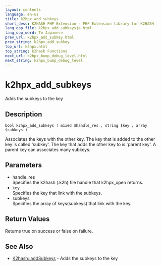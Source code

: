 ```yaml
---
layout: contents
language: en-us
title: k2hpx_add_subkeys
short_desc: K2HASH PHP Extension - PHP Extension library for K2HASH
lang_opp_file: k2hpx_add_subkeysja.html
lang_opp_word: To Japanese
prev_url: k2hpx_add_subkey.html
prev_string: k2hpx_add_subkey
top_url: k2hpx.html
top_string: k2hash Functions
next_url: k2hpx_bump_debug_level.html
next_string: k2hpx_bump_debug_level
---
```


# k2hpx_add_subkeys
Adds the subkeys to the key

## Description
```
bool k2hpx_add_subkeys ( mixed $handle_res , string $key , array $subkeys )
```
Associates the keys with the other key. The key that is added to the other key is called 'subkey'. The key that adds the other key to is 'parent key'. A parent key can associates many subkeys.

## Parameters
- handle_res  
Specifies the k2hash (.k2h) file handle that k2hpx_open returns.
- key  
Specifies the key that link with the subkeys.
- subkeys  
Specifies the array of keys(subkeys) that link with the key.

## Return Values
Returns true on success or false on failure. 

## See Also
- [K2hash::addSubkeys](k2h_addsubkeys.html) - Adds the subkeys to the key
